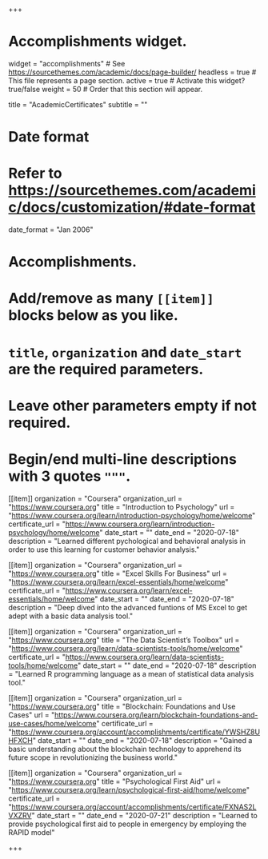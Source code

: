 +++
# Accomplishments widget.
widget = "accomplishments"  # See https://sourcethemes.com/academic/docs/page-builder/
headless = true  # This file represents a page section.
active = true  # Activate this widget? true/false
weight = 50  # Order that this section will appear.

title = "Academic&shy;Certificates"
subtitle = ""

# Date format
#   Refer to https://sourcethemes.com/academic/docs/customization/#date-format
date_format = "Jan 2006"

# Accomplishments.
#   Add/remove as many `[[item]]` blocks below as you like.
#   `title`, `organization` and `date_start` are the required parameters.
#   Leave other parameters empty if not required.
#   Begin/end multi-line descriptions with 3 quotes `"""`.

[[item]]
  organization = "Coursera"
  organization_url = "https://www.coursera.org"
  title = "Introduction to Psychology"
  url = "https://www.coursera.org/learn/introduction-psychology/home/welcome"
  certificate_url = "https://www.coursera.org/learn/introduction-psychology/home/welcome"
  date_start = ""
  date_end = "2020-07-18"
  description = "Learned different pychological and behavioral analysis in order to use this learning for customer behavior analysis."

[[item]]
  organization = "Coursera"
  organization_url = "https://www.coursera.org"
  title = "Excel Skills For Business"
  url = "https://www.coursera.org/learn/excel-essentials/home/welcome"
  certificate_url = "https://www.coursera.org/learn/excel-essentials/home/welcome"
  date_start = ""
  date_end = "2020-07-18"
  description = "Deep dived into the advanced funtions of MS Excel to get adept with a basic data analysis tool."

[[item]]
  organization = "Coursera"
  organization_url = "https://www.coursera.org"
  title = "The Data Scientist’s Toolbox"
  url = "https://www.coursera.org/learn/data-scientists-tools/home/welcome"
  certificate_url = "https://www.coursera.org/learn/data-scientists-tools/home/welcome"
  date_start = ""
  date_end = "2020-07-18"
  description = "Learned R programming language as a mean of statistical data analysis tool."

[[item]]
  organization = "Coursera"
  organization_url = "https://www.coursera.org"
  title = "Blockchain: Foundations and Use Cases"
  url = "https://www.coursera.org/learn/blockchain-foundations-and-use-cases/home/welcome"
  certificate_url = "https://www.coursera.org/account/accomplishments/certificate/YWSHZ8UHFXCH"
  date_start = ""
  date_end = "2020-07-18"
  description = "Gained a basic understanding about the blockchain technology to apprehend its future scope in revolutionizing the business world."
  
[[item]]
  organization = "Coursera"
  organization_url = "https://www.coursera.org"
  title = "Psychological First Aid"
  url = "https://www.coursera.org/learn/psychological-first-aid/home/welcome"
  certificate_url = "https://www.coursera.org/account/accomplishments/certificate/FXNAS2LVXZRV"
  date_start = ""
  date_end = "2020-07-21"
  description = "Learned to provide psychological first aid to people in emergency by employing the RAPID model"  

+++
